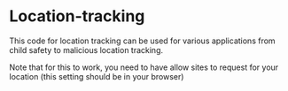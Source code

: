 # Location-tracking
This code for location tracking can be used for various applications from child safety to malicious location tracking.

Note that for this to work, you need to have allow sites to request for your location (this setting should be in your browser)
